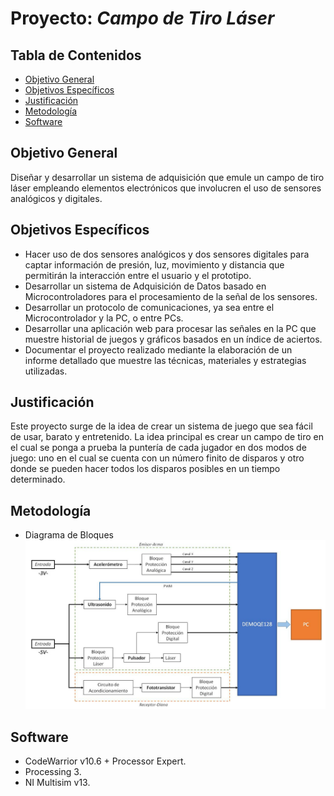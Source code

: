 # Proyecto: *Campo de Tiro Láser*

## Tabla de Contenidos
- [Objetivo General](#objetivo-general)
- [Objetivos Específicos](#objetivos-especificos)
- [Justificación](#justificacion)
- [Metodología](#metodologia)
- [Software](#software)

## Objetivo General
  Diseñar y desarrollar un sistema de adquisición que emule un campo de tiro láser empleando elementos electrónicos que involucren el uso de sensores analógicos y digitales.

## Objetivos Específicos
- Hacer uso de dos sensores analógicos y dos sensores digitales para captar información de presión, luz, movimiento y distancia que permitirán la interacción entre el usuario y el prototipo.
- Desarrollar un sistema de Adquisición de Datos basado en Microcontroladores para el procesamiento de la señal de los sensores.
- Desarrollar un protocolo de comunicaciones, ya sea entre el Microcontrolador y la PC, o entre PCs.
- Desarrollar una aplicación web para procesar las señales en la PC que muestre historial de juegos y gráficos basados en un índice de aciertos.
- Documentar el proyecto realizado mediante la elaboración de un informe detallado que muestre las técnicas, materiales y estrategias utilizadas.

## Justificación
  Este proyecto surge de la idea de crear un sistema de juego que sea fácil de usar, barato y entretenido. La idea principal es crear un campo de tiro en el cual se ponga a prueba la puntería de cada jugador en dos modos de juego: uno en el cual se cuenta con un número finito de disparos y otro donde se pueden hacer todos los disparos posibles en un tiempo determinado.

## Metodología
- Diagrama de Bloques
![Diagrama de bloques final](https://github.com/Fedora-Eugenio/Documentacion/blob/master/Diagrama%20de%20bloques%20final.jpg)

## Software
- CodeWarrior v10.6 + Processor Expert.
- Processing 3.
- NI Multisim v13.
